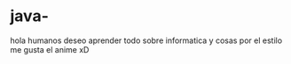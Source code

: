 # java-
 hola humanos 
 deseo aprender todo sobre informatica y cosas por el estilo 
 me gusta el anime xD
